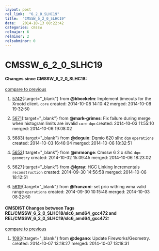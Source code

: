 ```yaml
---
layout: post
rel_link:  "6_2_0_SLHC19"
title:  "CMSSW_6_2_0_SLHC19"
date:   2014-10-13 08:22:42
categories: cmssw
relmajor: 6
relminor: 2
relsubminor: 0
---
```


# CMSSW_6_2_0_SLHC19
#### Changes since CMSSW_6_2_0_SLHC18:

[compare to previous](https://github.com/cms-sw/cmssw/compare/CMSSW_6_2_0_SLHC18...CMSSW_6_2_0_SLHC19)



1. [5742](http://github.com/cms-sw/cmssw/pull/5742){:target="_blank"}  from **@bbockelm**: Implement timeouts for the Xrootd client. `core`  created: 2014-10-08 14:10:42 merged: 2014-10-08 19:32:50

2. [5671](http://github.com/cms-sw/cmssw/pull/5671){:target="_blank"}  from **@mark-grimes**: Fix failure during merge when histogram limits are invalid `core`  `dqm`  created: 2014-10-03 11:55:10 merged: 2014-10-06 19:08:02

3. [5683](http://github.com/cms-sw/cmssw/pull/5683){:target="_blank"}  from **@deguio**: Dqmio 620 slhc `dqm`  `operations`  created: 2014-10-03 16:46:04 merged: 2014-10-06 18:32:51

4. [5653](http://github.com/cms-sw/cmssw/pull/5653){:target="_blank"}  from **@mrmonge**: Cmssw 6 2 x slhc `dqm`  `geometry`  created: 2014-10-02 15:09:45 merged: 2014-10-06 18:23:02

5. [5627](http://github.com/cms-sw/cmssw/pull/5627){:target="_blank"}  from **@lgray**: HGC Linking Incrementals `reconstruction`  created: 2014-09-30 14:56:58 merged: 2014-10-06 18:12:51

6. [5619](http://github.com/cms-sw/cmssw/pull/5619){:target="_blank"}  from **@franzoni**: set prio withing wma valid range `operations`  created: 2014-09-30 10:15:48 merged: 2014-10-03 08:22:50

#### CMSDIST Changes between Tags REL/CMSSW_6_2_0_SLHC18/slc6_amd64_gcc472 and REL/CMSSW_6_2_0_SLHC19/slc6_amd64_gcc472:

[compare to previous](https://github.com/cms-sw/cmsdist/compare/REL/CMSSW_6_2_0_SLHC18/slc6_amd64_gcc472...REL/CMSSW_6_2_0_SLHC19/slc6_amd64_gcc472)



1. [1093](http://github.com/cms-sw/cmsdist/pull/1093){:target="_blank"}  from **@degano**: Update Fireworks/Geometry. created: 2014-10-07 13:18:27 merged: 2014-10-07 13:18:31
